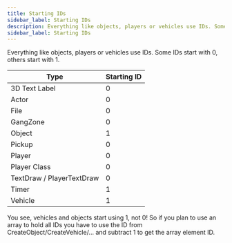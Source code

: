 ```yaml
---
title: Starting IDs
sidebar_label: Starting IDs
description: Everything like objects, players or vehicles use IDs. Some IDs start with 0, others start with 1.
sidebar_label: Starting IDs
---
```


Everything like objects, players or vehicles use IDs. Some IDs start with 0, others start with 1.

| Type                      | Starting ID |
| ------------------------- | ----------- |
| 3D Text Label             | 0           |
| Actor                     | 0           |
| File                      | 0           |
| GangZone                  | 0           |
| Object                    | 1           |
| Pickup                    | 0           |
| Player                    | 0           |
| Player Class              | 0           |
| TextDraw / PlayerTextDraw | 0           |
| Timer                     | 1           |
| Vehicle                   | 1           |

You see, vehicles and objects start using 1, not 0! So if you plan to use an array to hold all IDs you have to use the ID from CreateObject/CreateVehicle/... and subtract 1 to get the array element ID.

